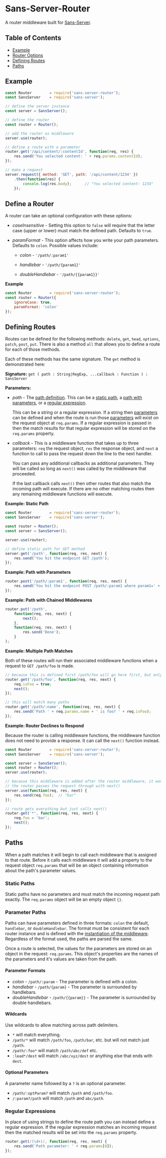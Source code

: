 # Sans-Server-Router

A router middleware built for [Sans-Server](https://npmjs.com/packages/sans-server).

## Table of Contents

- [Example](#example)
- [Router Options](#router-options)
- [Defining Routes](#defining-routes)
- [Paths](#paths)

## Example

```js
const Router        = require('sans-server-router');
const SansServer    = require('sans-server');

// define the server instance
const server = SansServer();

// define the router
const router = Router();

// add the router as middleware
server.use(router);

// define a route with a parameter
router.get('/api/content/:contentId', function(req, res) {
    res.send('You selected content: ' + req.params.contentId);
});

// make a request
server.request({ method: 'GET', path: '/api/content/1234' })
    .then(function(res) {
        console.log(res.body);      // "You selected content: 1234"
    });
```

## Define a Router

A router can take an optional configuration with these options:

- *caseInsensitive* - Setting this option to `false` will require that the letter case (upper or lower) must match the defined path. Defaults to `true`.

- *paramFormat* - This option affects how you write your path parameters. Defaults to `colon`. Possible values include:

    - *colon* - `'/path/:param1'`
    
    - *handlebar* - `'/path/{param1}'`
    
    - *doubleHandlebar* - `'/path/{{param1}}'`
    
**Example**

```js
const Router        = require('sans-server-router');
const router = Router({
    ignoreCase: true,
    paramFormat: 'colon'
});
```

## Defining Routes

Routes can be defined for the following methods: `delete`, `get`, `head`, `options`, `patch`, `post`, `put`. There is also a method `all` that allows you to define a route for each of those methods.

Each of these methods has the same signature. The `get` method is demonstrated here:

**Signature:** `get ( path : String|RegExp, ...callback : Function ) : SansServer`

**Parameters:**

- *path* - The [path definition](#paths). This can be a [static path](#static-paths), a [path with parameters](#parameter-paths), or a [regular expression](#regular-expressions).

    This can be a string or a regular expression. If a string then [parameters](#path-parameters) can be defined and when the route is run those [parameters](#path-parameters) will exist on the request object at `req.params`. If a regular expression is passed in then the match results for that regular expression will be stored on the `req.params` property.

- *callback* - This is a middleware function that takes up to three parameters: `req` the request object, `res` the response object, and `next` a function to call to pass the request down the line to the next handler.

    You can pass any additional callbacks as additional parameters. They will be called so long as `next()` was called by the middleware that proceeded.

    If the last callback calls `next()` then other routes that also match the incoming path will execute. If there are no other matching routes then any remaining middleware functions will execute.

**Example: Static Path**

```js
const Router        = require('sans-server-router');
const SansServer    = require('sans-server');

const router = Router();
const server = SansServer();

server.use(router);

// define static path for GET method
server.get('/path', function(req, res, next) {
    res.send('You hit the endpoint GET /path');
});
```

**Example: Path with Parameters**

```js
router.post('/path/:param1', function(req, res, next) {
    res.send('You hit the endpoint POST /path/:param1 where param1=' + req.params.param1);
});
```

**Example: Path with Chained Middlewares**

```js
router.put('/path',
    function(req, res, next) {
        next();
    },
    function(req, res, next) {
        res.send('Done');
    }
);
```

**Example: Multiple Path Matches**

Both of these routes will run their associated middleware functions when a request to `GET /path/foo` is made.

```js
// because this is defined first /path/foo will go here first, but only /path/foo
router.get('/path/foo', function(req, res, next) {
    req.isFoo = true;
    next();
});

// this will match many paths
router.get('/path/:name', function(req, res, next) {
    res.send('Path ' + req.params.name + ' is foo? ' + req.isFoo);
});
```

**Example: Router Declines to Respond**

Because the router is calling middleware functions, the middleware function does not need to provide a response. It can call the `next()` function instead.

```js
const Router        = require('sans-server-router');
const SansServer    = require('sans-server');

const server = SansServer();
const router = Router();
server.use(router);

// because this middleware is added after the router middleware, it won't be called unless
// the router passes the request through with next()
server.use(function(req, res, next) {
    res.send(req.foo);  // "bar"
});

// route gets everything but just calls next()
router.get('*', function(req, res, next) {
    req.foo = 'bar';
    next();
});
```

## Paths

When a path matches it will begin to call each middleware that is assigned to that route. Before it calls each middleware it will add a property to the request object `req.params` that will be an object containing information about the path's parameter values.

### Static Paths

Static paths have no parameters and must match the incoming request path exactly. The `req.params` object will be an empty object `{}`.

### Parameter Paths

Paths can have parameters defined in three formats: `colon` the default, `handlebar`, or `doubleHandlebar`. The format must be consistent for each router instance and is defined with the [instantiation of the middleware](#router-options). Regardless of the format used, the paths are parsed the same.

Once a route is selected, the values for the parameters are stored on an object in the request: `req.params`. This object's properties are the names of the parameters and it's values are taken from the path.

#### Parameter Formats

- *colon* - `/path/:param` - The parameter is defined with a colon.
- *handlebar* - `/path/{param}` - The parameter is surrounded by handlebars.
- *doubleHandlebar* - `/path/{{param}}` - The parameter is surrounded by double handlebars.

#### Wildcards

Use wildcards to allow matching across path delimiters.

- `*` will match everything.
- `/path/*` will match `/path/foo`, `/path/bar`, etc. but will not match just `/path`.
- `/path/:foo*` will match `/path/abc/def` etc.
- `:lead*/dest` will match `/abc/xyz/dest` or anything else that ends with `dest`.

#### Optional Parameters

A parameter name followed by a `?` is an optional parameter.

- `/path/:optParam?` will match `/path` and `/path/foo`.
- `/:param?/path` will match `/path` and `abc/path`.

### Regular Expressions

In place of using strings to define the route path you can instead define a regular expression. If the regular expression matches an incoming request then the matched results will be set into the `req.params` property.

```js
router.get(/(\d+)/, function(req, res, next) {
    res.send('Path parameter: ' + req.params[0]);
});
```